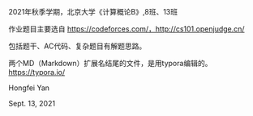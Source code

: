 2021年秋季学期，北京大学《计算概论B》,8班、13班




作业题目主要选自 https://codeforces.com/，http://cs101.openjudge.cn/

包括题干、AC代码、复杂题目有解题思路。



两个MD（Markdown）扩展名结尾的文件，是用typora编辑的。https://typora.io/


Hongfei Yan

Sept. 13, 2021
